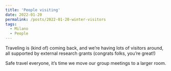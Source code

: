 ```yaml
---
title: 'People visiting'
date: 2022-01-20
permalink: /posts/2022-01-20-winter-visitors
tags:
  - Milano
  - People
---
```


Traveling is (kind of) coming back, and we’re having lots of visitors around, all supported by external research grants (congrats folks, you’re great!)

Safe travel everyone, it’s time we move our group meetings to a larger room.

